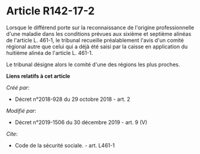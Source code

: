 # Article R142-17-2

Lorsque le différend porte sur la reconnaissance de l'origine professionnelle d'une maladie dans les conditions prévues aux
sixième et septième alinéas de l'article L. 461-1, le tribunal recueille préalablement l'avis d'un comité régional autre que
celui qui a déjà été saisi par la caisse en application du huitième alinéa de l'article L. 461-1. 

Le tribunal désigne alors le comité d'une des régions les plus proches.

**Liens relatifs à cet article**

_Créé par_:

  - Décret n°2018-928 du 29 octobre 2018 - art. 2

_Modifié par_:

  - Décret n°2019-1506 du 30 décembre 2019 - art. 9 (V)

_Cite_:

  - Code de la sécurité sociale. - art. L461-1
